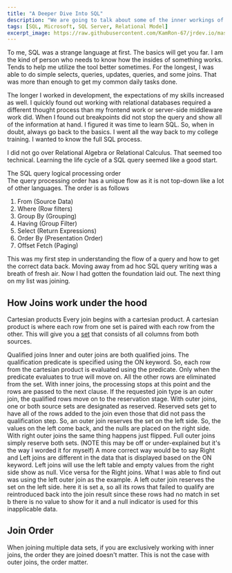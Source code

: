 ```yaml
---
title: "A Deeper Dive Into SQL"
description: "We are going to talk about some of the inner workings of sql"
tags: [SQL, Microsoft, SQL Server, Relational Model]
excerpt_image: https://raw.githubusercontent.com/KamRon-67/jrdev.io/master/assets/img/pexels-gilberto-olimpio.jpg
---
```


To me, SQL was a strange language at first. The basics will get you far. I am the kind of person who needs to know how the insides of something works. Tends to help me utilize the tool better sometimes. For the longest, I was able to do simple selects, queries, updates, queries, and some joins. That was more than enough to get my common daily tasks done.  

The longer I worked in development, the expectations of my skills increased as well. I quickly found out working with relational databases required a different thought process than my frontend work or server-side middleware work did. When I found out breakpoints did not stop the query and show all of the information at hand. I figured it was time to learn SQL. So, when in doubt, always go back to the basics. I went all the way back to my college training. I wanted to know the full SQL process.  

I did not go over Relational Algebra or Relational Calculus. That seemed too technical. Learning the life cycle of a SQL query seemed like a good start.   

The SQL query logical processing order  
The query processing order has a unique flow as it is not top-down like a lot of other languages. The order is as follows 

1. From (Source Data) 
2. Where (Row filters) 
3. Group By (Grouping) 
4. Having (Group Filter) 
5. Select (Return Expressions) 
6. Order By (Presentation Order) 
7. Offset Fetch (Paging) 

This was my first step in understanding the flow of a query and how to get the correct data back. Moving away from ad hoc SQL query writing was a breath of fresh air. Now I had gotten the foundation laid out. The next thing on my list was joining.  

## How Joins work under the hood 

Cartesian products 
Every join begins with a cartesian product. A cartesian product is where each row from one set is paired with each row from the other. This will give you a [set](https://www.sqlshack.com/mathematics-sql-server-fast-introduction-set-theory/) that consists of all columns from both sources.  

Qualified joins 
Inner and outer joins are both qualified joins. The qualification predicate is specified using the ON keyword. So, each row from the cartesian product is evaluated using the predicate. Only when the predicate evaluates to true will move on. All the other rows are eliminated from the set. With inner joins, the processing stops at this point and the rows are passed to the next clause. If the requested join type is an outer join, the qualified rows move on to the reservation stage. With outer joins, one or both source sets are designated as reserved. Reserved sets get to have all of the rows added to the join even those that did not pass the qualification step. So, an outer join reserves the set on the left side. So, the values on the left come back, and the nulls are placed on the right side. With right outer joins the same thing happens just flipped. Full outer joins simply reserve both sets. (NOTE this may be off or under-explained but it's the way I worded it for myself) A more correct way would be to say Right and Left joins are different in the data that is displayed based on the ON keyword. Left joins will use the left table and empty values from the right side show as null. Vice versa for the Right joins. What I was able to find out was using the left outer join as the example. A left outer join reserves the set on the left side. here it is set a, so all its rows that failed to qualify are reintroduced back into the join result since these rows had no match in set b there is no value to show for it and a null indicator is used for this inapplicable data. 

## Join Order

When joining multiple data sets, if you are exclusively working with inner joins, the order they are joined doesn't matter. This is not the case with outer joins, the order matter. 
 


